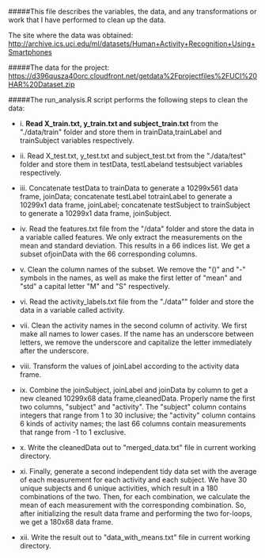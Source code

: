 #####This file describes the variables, the data, and any transformations or work that I have performed to clean up the data.

The site where the data was obtained:
http://archive.ics.uci.edu/ml/datasets/Human+Activity+Recognition+Using+Smartphones

#####The data for the project:
https://d396qusza40orc.cloudfront.net/getdata%2Fprojectfiles%2FUCI%20HAR%20Dataset.zip

#####The run_analysis.R script performs the following steps to clean the data:

- i.	**Read X_train.txt, y_train.txt and subject_train.txt** from the "./data/train" folder and store them in trainData,trainLabel and trainSubject variables respectively.

- ii.	Read X_test.txt, y_test.txt and subject_test.txt from the "./data/test" folder and store them in testData, testLabeland testsubject variables respectively.

- iii.	Concatenate testData to trainData to generate a 10299x561 data frame, joinData; concatenate testLabel totrainLabel to generate a 10299x1 data frame, joinLabel; concatenate testSubject to trainSubject to generate a 10299x1 data frame, joinSubject.

- iv.	Read the features.txt file from the "/data" folder and store the data in a variable called features. We only extract the measurements on the mean and standard deviation. This results in a 66 indices list. We get a subset ofjoinData with the 66 corresponding columns.

- v.	Clean the column names of the subset. We remove the "()" and "-" symbols in the names, as well as make the first letter of "mean" and "std" a capital letter "M" and "S" respectively.

- vi.	Read the activity_labels.txt file from the "./data"" folder and store the data in a variable called activity.

- vii.	Clean the activity names in the second column of activity. We first make all names to lower cases. If the name has an underscore between letters, we remove the underscore and capitalize the letter immediately after the underscore.

- viii.	Transform the values of joinLabel according to the activity data frame.

- ix.	Combine the joinSubject, joinLabel and joinData by column to get a new cleaned 10299x68 data frame,cleanedData. Properly name the first two columns, "subject" and "activity". The "subject" column contains integers that range from 1 to 30 inclusive; the "activity" column contains 6 kinds of activity names; the last 66 columns contain measurements that range from -1 to 1 exclusive.

- x.	Write the cleanedData out to "merged_data.txt" file in current working directory.

- xi.	Finally, generate a second independent tidy data set with the average of each measurement for each activity and each subject. We have 30 unique subjects and 6 unique activities, which result in a 180 combinations of the two. Then, for each combination, we calculate the mean of each measurement with the corresponding combination. So, after initializing the result data frame and performing the two for-loops, we get a 180x68 data frame.

- xii.	Write the result out to "data_with_means.txt" file in current working directory.
